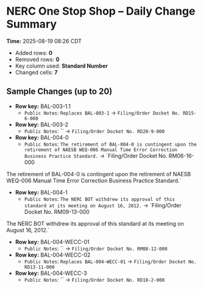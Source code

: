 # NERC One Stop Shop – Daily Change Summary
**Time:** 2025-08-19 08:26 CDT

- Added rows: **0**
- Removed rows: **0**
- Key column used: **Standard Number**
- Changed cells: **7**

## Sample Changes (up to 20)
- **Row key:** BAL-003-1.1
    - `Public Notes`: `Replaces BAL-003-1` → `Filing/Order Docket No. RD15-6-000`
- **Row key:** BAL-003-2
    - `Public Notes`: `` → `Filing/Order Docket No. RD20-9-000`
- **Row key:** BAL-004-0
    - `Public Notes`: `The retirement of BAL-004-0 is contingent upon the retirement of NAESB WEQ-006 Manual Time Error Correction Business Practice Standard.` → `Filing/Order Docket No. RM06-16-000


The retirement of BAL-004-0 is contingent upon the retirement of NAESB WEQ-006 Manual Time Error Correction Business Practice Standard.`
- **Row key:** BAL-004-1
    - `Public Notes`: `The NERC BOT withdrew its approval of this standard at its meeting on August 16, 2012.` → `Filing/Order Docket No. RM09-13-000


The NERC BOT withdrew its approval of this standard at its meeting on August 16, 2012.`
- **Row key:** BAL-004-WECC-01
    - `Public Notes`: `` → `Filing/Order Docket No. RM08-12-000`
- **Row key:** BAL-004-WECC-02
    - `Public Notes`: `Replaces BAL-004-WECC-01` → `Filing/Order Docket No. RD13-11-000`
- **Row key:** BAL-004-WECC-3
    - `Public Notes`: `` → `Filing/Order Docket No. RD18-2-000`